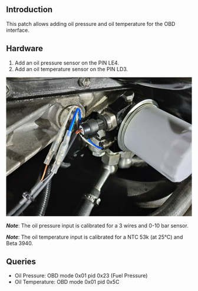 ## Introduction

This patch allows adding oil pressure and oil temperature for the OBD interface.

## Hardware

 1. Add an oil pressure sensor on the PIN LE4.
 2. Add an oil temperature sensor on the PIN LD3.

![alt text](../../../documentation/Usage/obdoil/oncar.jpg "Mounted on the car")

***Note***: The oil pressure input is calibrated for a 3 wires and 0-10 bar
sensor.

***Note***: The oil temperature input is calibrated for a NTC 53k (at 25°C) and Beta 3940.

## Queries

 - Oil Pressure: OBD mode 0x01 pid 0x23 (Fuel Pressure)
 - Oil Temperature: OBD mode 0x01 pid 0x5C

